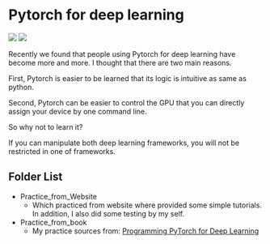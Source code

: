 # Pytorch for deep learning
[![](https://img.shields.io/badge/Level-Beginner-blue)](https://github.com/chiehpower/Pytorch) [![](https://img.shields.io/badge/Status-Keep%20updating-lightgrey)](https://github.com/chiehpower/Pytorch) 

Recently we found that people using Pytorch for deep learning have become more and more. I thought that there are two main reasons. 

First, Pytorch is easier to be learned that its logic is intuitive as same as python. 

Second, Pytorch can be easier to control the GPU that you can directly assign your device by one command line.   

So why not to learn it? 

If you can manipulate both deep learning frameworks, you will not be restricted in one of frameworks.

## Folder List

- Practice_from_Website
  - Which practiced from website where provided some simple tutorials. In addition, I also did some testing by my self.
- Practice_from_book
  - My practice sources from:
    [Programming PyTorch for Deep Learning](https://www.oreilly.com/library/view/programming-pytorch-for/9781492045342/)

